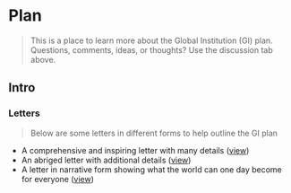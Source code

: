# Plan
> This is a place to learn more about the Global Institution (GI) plan. Questions, comments, ideas, or thoughts? Use the discussion tab above.

## Intro

### Letters
> Below are some letters in different forms to help outline the GI plan
- A comprehensive and inspiring letter with many details ([view](docs/letter-v1.md))
- An abriged letter with additional details ([view](docs/letter-v2.md))
- A letter in narrative form showing what the world can one day become for everyone ([view](docs/letter-v3.md))

<!---
### Details
- Things you'll no longer need to pay for by joining the GI ([read]())
- Things that will become obsolete as the GI grows ([read]())
-->
